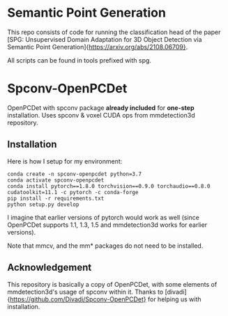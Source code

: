 # Semantic Point Generation


This repo consists of code for running the classification head of the paper [SPG: Unsupervised Domain Adaptation for 3D Object Detection via Semantic Point Generation]{https://arxiv.org/abs/2108.06709}. 

All scripts can be found in tools prefixed with spg. 

# Spconv-OpenPCDet
OpenPCDet with spconv package **already included** for **one-step** installation. Uses spconv & voxel CUDA ops from mmdetection3d repository.

## Installation
Here is how I setup for my environment:
```
conda create -n spconv-openpcdet python=3.7
conda activate spconv-openpcdet
conda install pytorch==1.8.0 torchvision==0.9.0 torchaudio==0.8.0 cudatoolkit=11.1 -c pytorch -c conda-forge
pip install -r requirements.txt
python setup.py develop
```
I imagine that earlier versions of pytorch would work as well (since OpenPCDet supports 1.1, 1.3, 1.5 and mmdetection3d works for earlier versions). 

Note that mmcv, and the mm* packages do not need to be installed.

## Acknowledgement
This repository is basically a copy of OpenPCDet, with some elements of mmdetection3d's usage of spconv within it.
Thanks to [divadi]{https://github.com/Divadi/Spconv-OpenPCDet} for helping us with installation.
